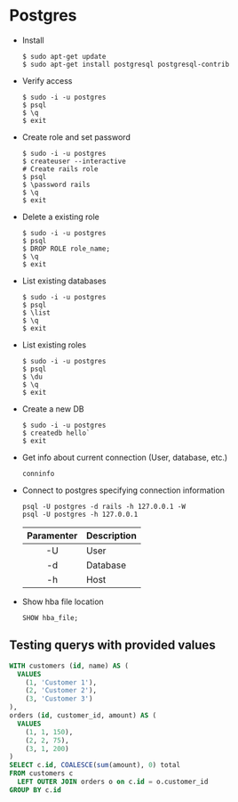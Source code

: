 # Postgres

* Install
  ```
  $ sudo apt-get update
  $ sudo apt-get install postgresql postgresql-contrib
  ```

* Verify access

  ```
  $ sudo -i -u postgres
  $ psql
  $ \q
  $ exit
  ```

* Create role and set password

  ```
  $ sudo -i -u postgres
  $ createuser --interactive
  # Create rails role
  $ psql
  $ \password rails
  $ \q
  $ exit
  ```

* Delete a existing role

  ```
  $ sudo -i -u postgres  
  $ psql
  $ DROP ROLE role_name;
  $ \q
  $ exit
  ```


* List existing databases

  ```
  $ sudo -i -u postgres
  $ psql
  $ \list
  $ \q
  $ exit
  ```

* List existing roles

  ```
  $ sudo -i -u postgres
  $ psql
  $ \du
  $ \q
  $ exit
  ```

* Create a new DB

  ```
  $ sudo -i -u postgres
  $ createdb hello`
  $ exit
  ```


* Get info about current connection (User, database, etc.)

  `conninfo`

* Connect to postgres specifying connection information

  ```
  psql -U postgres -d rails -h 127.0.0.1 -W
  psql -U postgres -h 127.0.0.1
  ```

  | Paramenter  | Description |
  | :---------: | ----------- |
  | -U          | User        |
  | -d          | Database    |
  | -h          | Host        |
  
* Show hba file location
  
  ```
  SHOW hba_file;
  ```

## Testing querys with provided values

```sql
WITH customers (id, name) AS (
  VALUES
    (1, 'Customer 1'),
    (2, 'Customer 2'),
    (3, 'Customer 3')
),
orders (id, customer_id, amount) AS (
  VALUES 
    (1, 1, 150),
    (2, 2, 75),
    (3, 1, 200)
)
SELECT c.id, COALESCE(sum(amount), 0) total
FROM customers c
  LEFT OUTER JOIN orders o on c.id = o.customer_id
GROUP BY c.id
```
